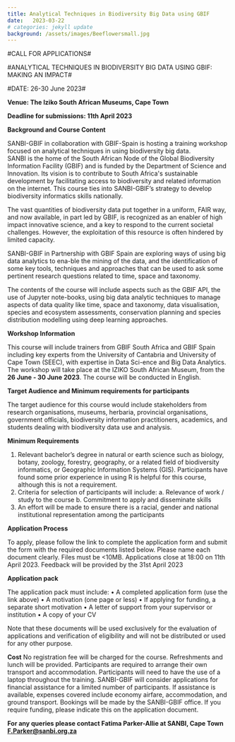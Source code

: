 ```yaml
---
title: Analytical Techniques in Biodiversity Big Data using GBIF
date:   2023-03-22
# categories: jekyll update
background: /assets/images/Beeflowersmall.jpg
---
```


#CALL FOR APPLICATIONS#

#ANALYTICAL TECHNIQUES IN BIODIVERSITY BIG DATA USING GBIF: MAKING AN IMPACT#

#DATE: 26-30 June 2023#

**Venue: The Iziko South African Museums, Cape Town**

**Deadline for submissions: 11th April 2023**

**Background and Course Content**

SANBI-GBIF in collaboration with GBIF-Spain is hosting a training workshop focused on analytical techniques in using biodiversity big data.  
SANBI is the home of the South African Node of the Global Biodiversity Information Facility (GBIF) and is funded by the Department of 
Science and Innovation.  Its vision is to contribute to South Africa's sustainable development by facilitating access to biodiversity and
related information on the internet.  This course ties into SANBI-GBIF’s strategy to develop biodiversity informatics skills nationally.

The vast quantities of biodiversity data put together in a uniform, FAIR way, and now available, in part led by GBIF, is recognized as
an enabler of high impact innovative science, and a key to respond to the current societal challenges. However, the exploitation of this
resource is often hindered by limited capacity. 

SANBI-GBIF in Partnership with GBIF Spain are exploring ways of using big data analytics to ena-ble the mining of the data, and the
identification of some key tools, techniques and approaches that can be used to ask some pertinent research questions related to time, space and taxonomy.

The contents of the course will include aspects such as the GBIF API, the use of Jupyter note-books, using big data analytic techniques 
to manage aspects of data quality like time, space and taxonomy, data visualisation, species and ecosystem assessments, conservation planning 
and species distribution modelling using deep learning approaches.

**Workshop Information**

This course will include trainers from GBIF South Africa and GBIF Spain including key experts from the University 
of Cantabria and University of Cape Town (SEEC), with expertise in Data Sci-ence and Big Data Analytics. 
The workshop will take place at the IZIKO South African Museum, from the **26 June - 30 June 2023**. The course will be conducted in English. 

**Target Audience and Minimum requirements for participants**

The target audience for this course would include stakeholders from research organisations, museums, herbaria, provincial organisations,
government officials, biodiversity information practitioners, academics, and students dealing with biodiversity data use and analysis.

**Minimum Requirements**

1.	Relevant bachelor’s degree in natural or earth science such as biology, botany, zoology, forestry, geography, or a related field of biodiversity informatics, or Geographic Information Systems (GIS).  Participants have found some prior experience in using R is helpful for this course, although this is not a requirement. 
2.	Criteria for selection of participants will include:
a.	Relevance of work / study to the course
b.	Commitment to apply and disseminate skills
3.	An effort will be made to ensure there is a racial, gender and national institutional representation among the participants

**Application Process**

To apply, please follow the link to complete the application form and submit the form with the required documents listed below. Please name each document clearly. Files must be <10MB. Applications close at 18:00 on 11th April 2023.  Feedback will be provided by the 31st April 2023


**Application pack**

The application pack must include:
•	A completed application form (use the link above)
•	A motivation (one page or less)
•	If applying for funding, a separate short motivation
•	A letter of support from your supervisor or institution
•	A copy of your CV 

Note that these documents will be used exclusively for the evaluation of applications and verification of eligibility and will not be distributed or used for any other purpose. 

**Cost**
No registration fee will be charged for the course.  Refreshments and lunch will be provided. Participants are required to arrange their own transport and accommodation. Participants will need to have the use of a laptop throughout the training.  SANBI-GBIF will consider applications for financial assistance for a limited number of participants.  If assistance is available, expenses covered include economy airfare, accommodation, and ground transport.  Bookings will be made by the SANBI-GBIF office.  If you require funding, please indicate this on the application document.

**For any queries please contact Fatima Parker-Allie at SANBI, Cape Town F.Parker@sanbi.org.za**
